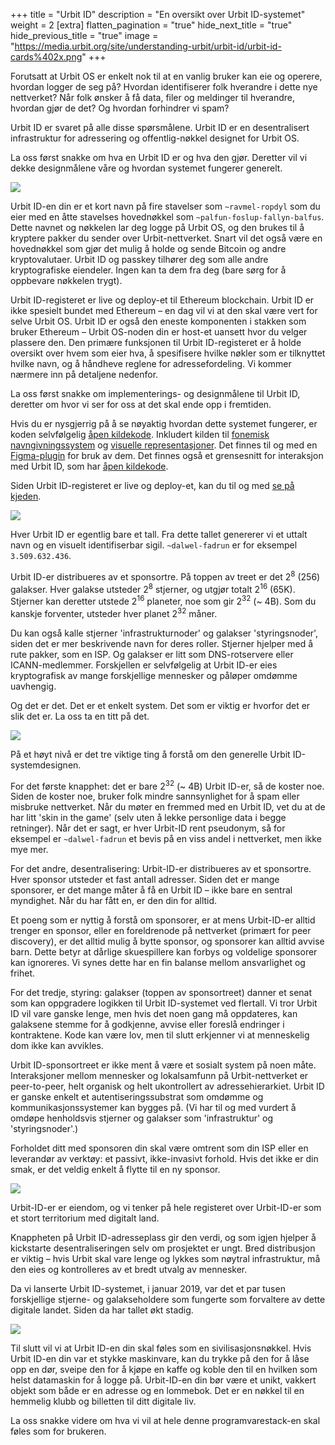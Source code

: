 +++
title = "Urbit ID"
description = "En oversikt over Urbit ID-systemet"
weight = 2
[extra]
flatten_pagination = "true"
hide_next_title = "true"
hide_previous_title = "true"
image = "https://media.urbit.org/site/understanding-urbit/urbit-id/urbit-id-cards%402x.png"
+++

Forutsatt at Urbit OS er enkelt nok til at en vanlig bruker kan eie og operere, hvordan logger de seg på? Hvordan identifiserer folk hverandre i dette nye nettverket? Når folk ønsker å få data, filer og meldinger til hverandre, hvordan gjør de det? Og hvordan forhindrer vi spam?

Urbit ID er svaret på alle disse spørsmålene. Urbit ID er en desentralisert infrastruktur for adressering og offentlig-nøkkel designet for Urbit OS.

La oss først snakke om hva en Urbit ID er og hva den gjør. Deretter vil vi dekke designmålene våre og hvordan systemet fungerer generelt.

<img class="ba" src="https://media.urbit.org/site/understanding-urbit/urbit-id/urbit-id-cards%402x.png">

Urbit ID-en din er et kort navn på fire stavelser som `~ravmel-ropdyl` som du eier med en åtte stavelses hovednøkkel som `~palfun-foslup-fallyn-balfus`. Dette navnet og nøkkelen lar deg logge på Urbit OS, og den brukes til å kryptere pakker du sender over Urbit-nettverket. Snart vil det også være en hovednøkkel som gjør det mulig å holde og sende Bitcoin og andre kryptovalutaer. Urbit ID og passkey tilhører deg som alle andre kryptografiske eiendeler. Ingen kan ta dem fra deg (bare sørg for å oppbevare nøkkelen trygt).

Urbit ID-registeret er live og deploy-et til Ethereum blockchain. Urbit ID er ikke spesielt bundet med Ethereum – en dag vil vi at den skal være vert for selve Urbit OS. Urbit ID er også den eneste komponenten i stakken som bruker Ethereum – Urbit OS-noden din er host-et uansett hvor du velger plassere den. Den primære funksjonen til Urbit ID-registeret er å holde oversikt over hvem som eier hva, å spesifisere hvilke nøkler som er tilknyttet hvilke navn, og å håndheve reglene for adressefordeling. Vi kommer nærmere inn på detaljene nedenfor.

La oss først snakke om implementerings- og designmålene til Urbit ID, deretter om hvor vi ser for oss at det skal ende opp i fremtiden.

Hvis du er nysgjerrig på å se nøyaktig hvordan dette systemet fungerer, er koden selvfølgelig [åpen kildekode](https://github.com/urbit/urbit). Inkludert kilden til [fonemisk navngivningssystem](https://github.com/urbit/urbit-ob/blob/master/src/internal/co.js) og [visuelle representasjoner](https://github.com/urbit/sigil-js). Det finnes til og med en [Figma-plugin](https://github.com/urbit/sigil-figma-plugin) for bruk av dem. Det finnes også et grensesnitt for interaksjon med Urbit ID, som har [åpen kildekode](https://github.com/urbit/bridge).

Siden Urbit ID-registeret er live og deploy-et, kan du til og med [se på kjeden](https://github.com/urbit/azimuth#live-contracts).

<img class="ba" src="https://media.urbit.org/site/understanding-urbit/urbit-id/urbit-id-paperwallet%402x.png">

Hver Urbit ID er egentlig bare et tall. Fra dette tallet genererer vi et uttalt navn og en visuelt identifiserbar sigil. `~dalwel-fadrun` er for eksempel `3.509.632.436`.

Urbit ID-er distribueres av et sponsortre. På toppen av treet er det 2<sup>8</sup> (256) galakser. Hver galakse utsteder 2<sup>8</sup> stjerner, og utgjør totalt 2<sup>16</sup> (65K). Stjerner kan deretter utstede 2<sup>16</sup> planeter, noe som gir 2<sup>32</sup> (~ 4B). Som du kanskje forventer, utsteder hver planet 2<sup>32</sup> måner.

Du kan også kalle stjerner 'infrastrukturnoder' og galakser 'styringsnoder', siden det er mer beskrivende navn for deres roller. Stjerner hjelper med å rute pakker, som en ISP. Og galakser er litt som DNS-rotservere eller ICANN-medlemmer. Forskjellen er selvfølgelig at Urbit ID-er eies kryptografisk av mange forskjellige mennesker og påløper omdømme uavhengig.

Og det er det. Det er et enkelt system. Det som er viktig er hvorfor det er slik det er. La oss ta en titt på det.

<img class="full ba w-100 mv4" src="https://media.urbit.org/site/understanding-urbit/urbit-id/urbit-id-address-space-1.svg"/>

På et høyt nivå er det tre viktige ting å forstå om den generelle Urbit ID-systemdesignen.

For det første knapphet: det er bare 2<sup>32</sup> (~ 4B) Urbit ID-er, så de koster noe. Siden de koster noe, bruker folk mindre sannsynlighet for å spam eller misbruke nettverket. Når du møter en fremmed med en Urbit ID, vet du at de har litt 'skin in the game' (selv uten å lekke personlige data i begge retninger). Når det er sagt, er hver Urbit-ID rent pseudonym, så for eksempel er `~dalwel-fadrun` et bevis på en viss andel i nettverket, men ikke mye mer.

For det andre, desentralisering: Urbit-ID-er distribueres av et sponsortre. Hver sponsor utsteder et fast antall adresser. Siden det er mange sponsorer, er det mange måter å få en Urbit ID – ikke bare en sentral myndighet. Når du har fått en, er den din for alltid.

Et poeng som er nyttig å forstå om sponsorer, er at mens Urbit-ID-er alltid trenger en sponsor, eller en foreldrenode på nettverket (primært for peer discovery), er det alltid mulig å bytte sponsor, og sponsorer kan alltid avvise barn. Dette betyr at dårlige skuespillere kan forbys og voldelige sponsorer kan ignoreres. Vi synes dette har en fin balanse mellom ansvarlighet og frihet.

For det tredje, styring: galakser (toppen av sponsortreet) danner et senat som kan oppgradere logikken til Urbit ID-systemet ved flertall. Vi tror Urbit ID vil vare ganske lenge, men hvis det noen gang må oppdateres, kan galaksene stemme for å godkjenne, avvise eller foreslå endringer i kontraktene. Kode kan være lov, men til slutt erkjenner vi at menneskelig dom ikke kan avvikles.

Urbit ID-sponsortreet er ikke ment å være et sosialt system på noen måte. Interaksjoner mellom mennesker og lokalsamfunn på Urbit-nettverket er peer-to-peer, helt organisk og helt ukontrollert av adressehierarkiet. Urbit ID er ganske enkelt et autentiseringssubstrat som omdømme og kommunikasjonssystemer kan bygges på. (Vi har til og med vurdert å omdøpe henholdsvis stjerner og galakser som 'infrastruktur' og 'styringsnoder'.)

Forholdet ditt med sponsoren din skal være omtrent som din ISP eller en leverandør av verktøy: et passivt, ikke-invasivt forhold. Hvis det ikke er din smak, er det veldig enkelt å flytte til en ny sponsor.

<img class="ba" src="https://media.urbit.org/site/understanding-urbit/urbit-id/urbit-id-sigils%402x.png">

Urbit-ID-er er eiendom, og vi tenker på hele registeret over Urbit-ID-er som et stort territorium med digitalt land.

Knappheten på Urbit ID-adresseplass gir den verdi, og som igjen hjelper å kickstarte desentraliseringen selv om prosjektet er ungt. Bred distribusjon er viktig – hvis Urbit skal vare lenge og lykkes som nøytral infrastruktur, må den eies og kontrolleres av et bredt utvalg av mennesker.

Da vi lanserte Urbit ID-systemet, i januar 2019, var det et par tusen forskjellige stjerne- og galakseholdere som fungerte som forvaltere av dette digitale landet. Siden da har tallet økt stadig.

<img class="ba" src="https://media.urbit.org/site/understanding-urbit/project-history/uu-id-5.jpg">

Til slutt vil vi at Urbit ID-en din skal føles som en sivilisasjonsnøkkel. Hvis Urbit ID-en din var et stykke maskinvare, kan du trykke på den for å låse opp en dør, sveipe den for å kjøpe en kaffe og koble den til en hvilken som helst datamaskin for å logge på. Urbit-ID-en din bør være et unikt, vakkert objekt som både er en adresse og en lommebok. Det er en nøkkel til en hemmelig klubb og billetten til ditt digitale liv.

La oss snakke videre om hva vi vil at hele denne programvarestack-en skal føles som for brukeren.
